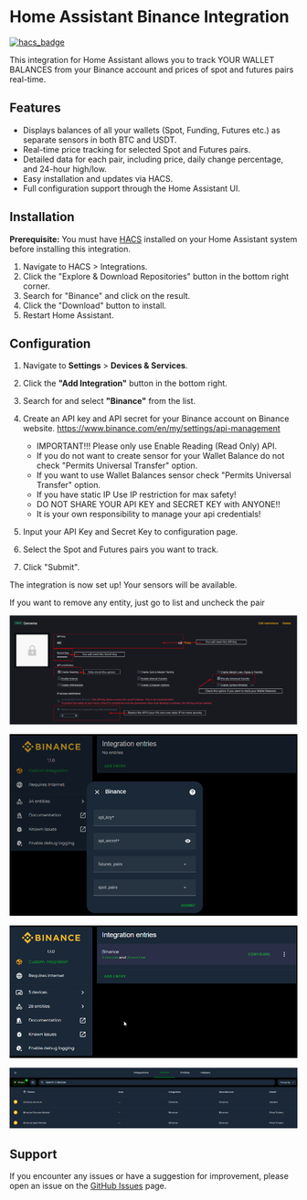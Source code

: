 # Home Assistant Binance Integration

[![hacs_badge](https://img.shields.io/badge/HACS-Default-orange.svg)](https://github.com/hacs/integration)

This integration for Home Assistant allows you to track YOUR WALLET BALANCES from your Binance account and prices of spot and futures pairs real-time.

## Features

* Displays balances of all your wallets (Spot, Funding, Futures etc.) as separate sensors in both BTC and USDT.
* Real-time price tracking for selected Spot and Futures pairs.
* Detailed data for each pair, including price, daily change percentage, and 24-hour high/low.
* Easy installation and updates via HACS.
* Full configuration support through the Home Assistant UI.

## Installation

**Prerequisite:** You must have [HACS](https://hacs.xyz/) installed on your Home Assistant system before installing this integration.

1.  Navigate to HACS > Integrations.
2.  Click the "Explore & Download Repositories" button in the bottom right corner.
3.  Search for "Binance" and click on the result.
4.  Click the "Download" button to install.
5.  Restart Home Assistant.

## Configuration

1.  Navigate to **Settings** > **Devices & Services**.
2.  Click the **"Add Integration"** button in the bottom right.
3.  Search for and select **"Binance"** from the list.
4. Create an API key and API secret for your Binance account on Binance website. https://www.binance.com/en/my/settings/api-management
   - IMPORTANT!!! Please only use Enable Reading (Read Only) API.
   - If you do not want to create sensor for your Wallet Balance do not check "Permits Universal Transfer" option.
   - If you want to use Wallet Balances sensor check "Permits Universal Transfer" option.
   - If you have static IP Use IP restriction for max safety!
   - DO NOT SHARE YOUR API KEY and SECRET KEY with ANYONE!!
   - It is your own responsibility to manage your api credentials!
    
6. Input your API Key and Secret Key to configuration page.
7.  Select the Spot and Futures pairs you want to track.
8.  Click "Submit".

The integration is now set up! Your sensors will be available.

If you want to remove any entity, just go to list and uncheck the pair

![image1](images/key.png)

![image2](images/form1.png)

![image3](images/form2.png)

![image4](images/form3.png)

## Support

If you encounter any issues or have a suggestion for improvement, please open an issue on the [GitHub Issues](https://github.com/cataseven/Home-Assistant-Binance-Integration/issues) page.
